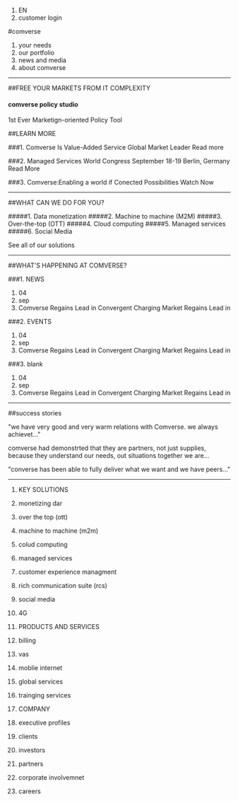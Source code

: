 1. EN
2. customer login

#comverse

1. your needs
2. our portfolio
3. news and media
4. about comverse

---

##FREE YOUR MARKETS FROM IT COMPLEXITY
#### comverse policy studio 
1st Ever Marketign-oriented Policy Tool

##LEARN MORE

###1. Comverse Is Value-Added Service Global Market Leader
Read more

###2. Managed Services World Congress September 18-19 Berlin, Germany
Read More

###3. Comverse:Enabling a world if Conected Possibilities
Watch Now

---

##WHAT CAN WE DO FOR YOU?

#####1. Data monetization
#####2. Machine to machine (M2M)
#####3. Over-the-top (OTT)
#####4. Cloud computing
#####5. Managed services
#####6. Social Media

See all of our solutions

---

##WHAT'S HAPPENING AT COMVERSE?

###1. NEWS
  1. 04
  2. sep
  3. Comverse Regains Lead in Convergent Charging Market Regains Lead in

###2. EVENTS
  1. 04
  2. sep
  3. Comverse Regains Lead in Convergent Charging Market Regains Lead in

###3. blank
  1. 04
  2. sep
  3. Comverse Regains Lead in Convergent Charging Market Regains Lead in

---

##success stories

  "we have very good and very warm relations with Comverse. we always achievet..."

  comverse had demonstrted that they are partners, not just supplies, because they understand our needs, out situations together we are...

  "converse has been able to fully deliver what we want and we have peers..."

---

1. KEY SOLUTIONS
  1. monetizing dar
  2. over the top (ott)
  3. machine to machine (m2m)
  4. colud computing
  5. managed services
  6. customer experience managment
  7. rich communication suite (rcs)
  8. social media
  9. 4G

2. PRODUCTS AND SERVICES
  1. billing
  2. vas
  3. moblie internet
  4. global services
  5. trainging  services

3. COMPANY
  1. executive profiles
  2. clients
  3. investors
  4. partners
  5. corporate involvemnet
  6. careers